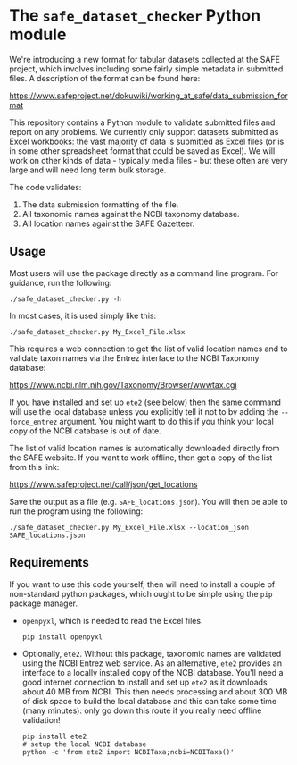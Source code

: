 # The `safe_dataset_checker` Python module

We're introducing a new format for tabular datasets collected at the
SAFE project, which involves including some fairly simple metadata in
submitted files. A description of the format can be found here:

https://www.safeproject.net/dokuwiki/working_at_safe/data_submission_format

This repository contains a Python module to validate submitted files and
report on any problems. We currently only support datasets submitted as
Excel workbooks: the vast majority of data is submitted as Excel files
(or is in some other spreadsheet format that could be saved as Excel).
We will work on other kinds of data - typically media files - but these
often are very large and will need long term bulk storage.

The code validates:

  1. The data submission formatting of the file.
  1. All taxonomic names against the NCBI taxonomy database.
  1. All location names against the SAFE Gazetteer.

## Usage

Most users will use the package directly as a command line program. For
guidance, run the following:

    ./safe_dataset_checker.py -h

In most cases, it is used simply like this:

    ./safe_dataset_checker.py My_Excel_File.xlsx

This requires a web connection to get the list of valid location names
and to validate taxon names via the Entrez interface to the NCBI
Taxonomy database:

https://www.ncbi.nlm.nih.gov/Taxonomy/Browser/wwwtax.cgi

If you have installed and set up `ete2` (see below) then the same
command will use the local database unless you explicitly tell it not
to by adding the `--force_entrez` argument. You might want to do this
if you think your local copy of the NCBI database is out of date.

The list of valid location names is automatically downloaded directly
from the SAFE website. If you want to work offline, then get a copy of
the list from this link:

https://www.safeproject.net/call/json/get_locations

Save the output as a file (e.g. `SAFE_locations.json`). You will then
be able to run the program using the following:

    ./safe_dataset_checker.py My_Excel_File.xlsx --location_json SAFE_locations.json


## Requirements

If you want to use this code yourself, then will need to install a
couple of non-standard python packages, which ought to be simple using
the `pip` package manager.

  * `openpyxl`, which is needed to read the Excel files.

        pip install openpyxl

  * Optionally, `ete2`. Without this package, taxonomic names are
  validated using the NCBI Entrez web service. As an alternative, `ete2`
  provides an interface to a locally installed copy of the NCBI
  database. You'll need a good internet connection to install and set up
  `ete2` as it downloads about 40 MB from NCBI. This then needs
  processing and about 300 MB of disk space to build the local database
  and this can take some time (many minutes): only go down this route
  if you really need offline validation!

        pip install ete2
        # setup the local NCBI database
        python -c 'from ete2 import NCBITaxa;ncbi=NCBITaxa()'